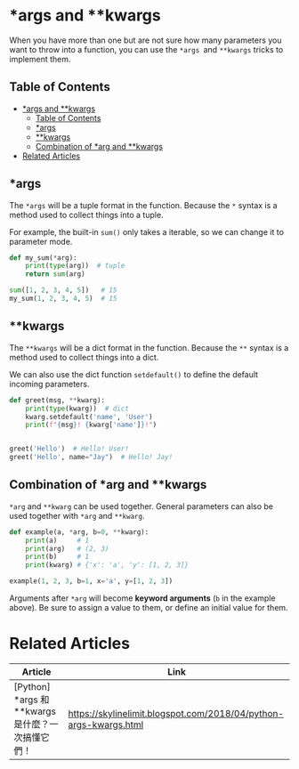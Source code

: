 # *args and **kwargs

When you have more than one but are not sure how many parameters you want to throw into a function, you can use the `*args `and `**kwargs` tricks to implement them.

## Table of Contents

* [*args and **kwargs](#args-and-kwargs)
  * [Table of Contents](#table-of-contents)
  * [*args](#args)
  * [**kwargs](#kwargs)
  * [Combination of *arg and **kwargs](#combination-of-arg-and-kwargs)
* [Related Articles](#related-articles)

## *args

The `*args` will be a tuple format in the function. Because the `*` syntax is a method used to collect things into a tuple.

For example, the built-in `sum()` only takes a iterable, so we can change it to parameter mode.

``` py
def my_sum(*arg):
    print(type(arg))  # tuple
    return sum(arg)

sum([1, 2, 3, 4, 5])   # 15
my_sum(1, 2, 3, 4, 5)  # 15
```

## **kwargs

The `**kwargs` will be a dict format in the function. Because the `**` syntax is a method used to collect things into a dict.

We can also use the dict function `setdefault()` to define the default incoming parameters.

``` py
def greet(msg, **kwarg):
    print(type(kwarg))  # dict
    kwarg.setdefault('name', 'User')
    print(f"{msg}! {kwarg['name']}!")


greet('Hello')  # Hello! User!
greet('Hello', name="Jay")  # Hello! Jay!
```

## Combination of *arg and **kwargs

`*arg` and `**kwarg` can be used together. General parameters can also be used together with `*arg` and `**kwarg`.

``` py
def example(a, *arg, b=0, **kwarg):
    print(a)     # 1
    print(arg)   # (2, 3)
    print(b)     # 1
    print(kwarg) # {'x': 'a', 'y': [1, 2, 3]}

example(1, 2, 3, b=1, x='a', y=[1, 2, 3])
```

Arguments after `*arg` will become **keyword arguments** (`b` in the example above). Be sure to assign a value to them, or define an initial value for them.

# Related Articles

| Article                                           | Link                                                              |
| ------------------------------------------------- | ----------------------------------------------------------------- |
| [Python] *args 和 **kwargs 是什麼？一次搞懂它們！ | https://skylinelimit.blogspot.com/2018/04/python-args-kwargs.html |